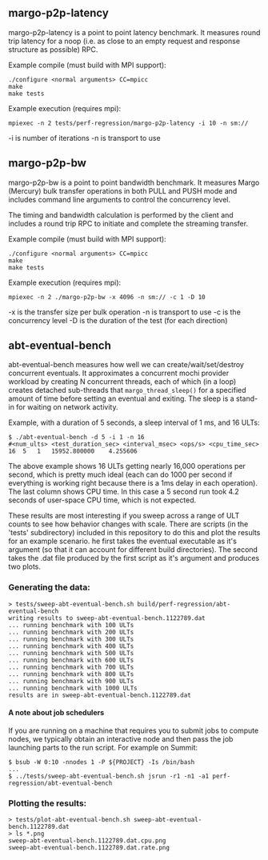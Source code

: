 margo-p2p-latency
---------------------
margo-p2p-latency is a point to point latency benchmark.  It measures round
trip latency for a noop (i.e. as close to an empty request and response
structure as possible) RPC.

Example compile (must build with MPI support):

```
./configure <normal arguments> CC=mpicc
make 
make tests
```

Example execution (requires mpi):

```
mpiexec -n 2 tests/perf-regression/margo-p2p-latency -i 10 -n sm://
```

-i is number of iterations 
-n is transport to use

margo-p2p-bw
---------------------
margo-p2p-bw is a point to point bandwidth benchmark.  It measures Margo
(Mercury) bulk transfer operations in both PULL and PUSH mode and includes
command line arguments to control the concurrency level.

The timing and bandwidth calculation is performed by the client and includes
a round trip RPC to initiate and complete the streaming transfer.

Example compile (must build with MPI support):

```
./configure <normal arguments> CC=mpicc
make 
make tests
```

Example execution (requires mpi):

```
mpiexec -n 2 ./margo-p2p-bw -x 4096 -n sm:// -c 1 -D 10
```

-x is the transfer size per bulk operation
-n is transport to use
-c is the concurrency level
-D is the duration of the test (for each direction)


## abt-eventual-bench

abt-eventual-bench measures how well we can create/wait/set/destroy concurrent
eventuals. It approximates a concurrent mochi provider workload by creating N
concurrent threads, each of which (in a loop) creates detached sub-threads that
`margo_thread_sleep()` for a specified amount of time before setting an eventual
and exiting. The sleep is a stand-in for waiting on network activity.

Example, with a duration of 5 seconds, a sleep interval of 1 ms, and 16 ULTs:

```
$ ./abt-eventual-bench -d 5 -i 1 -n 16
#<num_ults>	<test_duration_sec>	<interval_msec>	<ops/s>	<cpu_time_sec>
16	5	1	15952.800000	4.255606
```

The above example shows 16 ULTs getting nearly 16,000 operations per second,
which is pretty much ideal (each can do 1000 per second if everything is
working right because there is a 1ms delay in each operation). The last column
shows CPU time. In this case a 5 second run took 4.2 seconds of user-space CPU
time, which is not expected.

These results are most interesting if you sweep across a range of ULT counts to
see how behavior changes with scale. There are scripts (in the 'tests'
subdirectory) included in this repository to do this and plot the results for
an example scenario. he first takes the eventual executable as it's argument
(so that it can account for different build directories). The second takes the
.dat file produced by the first script as it's argument and produces two plots.

### Generating the data:

```
> tests/sweep-abt-eventual-bench.sh build/perf-regression/abt-eventual-bench
writing results to sweep-abt-eventual-bench.1122789.dat
... running benchmark with 100 ULTs
... running benchmark with 200 ULTs
... running benchmark with 300 ULTs
... running benchmark with 400 ULTs
... running benchmark with 500 ULTs
... running benchmark with 600 ULTs
... running benchmark with 700 ULTs
... running benchmark with 800 ULTs
... running benchmark with 900 ULTs
... running benchmark with 1000 ULTs
results are in sweep-abt-eventual-bench.1122789.dat
```

#### A note about job schedulers

If you are running on a machine that requires you to submit jobs to compute
nodes, we typically obtain an interactive node and then pass the job launching
parts to the run script.  For example on Summit:

```
$ bsub -W 0:10 -nnodes 1 -P ${PROJECT} -Is /bin/bash
...
$ ../tests/sweep-abt-eventual-bench.sh jsrun -r1 -n1 -a1 perf-regression/abt-eventual-bench
```

### Plotting the results:

```
> tests/plot-abt-eventual-bench.sh sweep-abt-eventual-bench.1122789.dat
> ls *.png
sweep-abt-eventual-bench.1122789.dat.cpu.png
sweep-abt-eventual-bench.1122789.dat.rate.png
```
